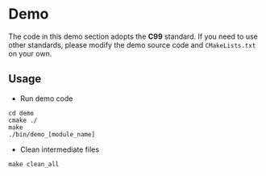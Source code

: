 # Demo

The code in this demo section adopts the **C99** standard. If you need to use other standards, please modify the demo source code and `CMakeLists.txt` on your own.



## Usage

- Run demo code

```shell
cd demo
cmake ./
make
./bin/demo_[module_name]
```

- Clean intermediate files

```shell
make clean_all
```

